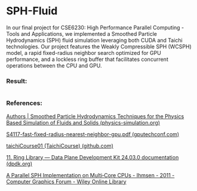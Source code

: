 # SPH-Fluid

In our final project for CSE6230: High Performance Parallel Computing - Tools and Applications, we implemented a Smoothed Particle Hydrodynamics (SPH) fluid simulation leveraging both CUDA and Taichi technologies. Our project features the Weakly Compressible SPH (WCSPH) model, a rapid fixed-radius neighbor search optimized for GPU performance, and a lockless ring buffer that facilitates concurrent operations between the CPU and GPU.



### Result:

<img src="./output.gif" title="" alt="" data-align="center">

### References:

[Authors | Smoothed Particle Hydrodynamics Techniques for the Physics Based Simulation of Fluids and Solids (physics-simulation.org)](https://sph-tutorial.physics-simulation.org/)

[S4117-fast-fixed-radius-nearest-neighbor-gpu.pdf (gputechconf.com)](https://on-demand.gputechconf.com/gtc/2014/presentations/S4117-fast-fixed-radius-nearest-neighbor-gpu.pdf)

[taichiCourse01 (TaichiCourse) (github.com)](https://github.com/taichiCourse01)

[11. Ring Library — Data Plane Development Kit 24.03.0 documentation (dpdk.org)](https://doc.dpdk.org/guides/prog_guide/ring_lib.html?highlight=rte_ring)

[A Parallel SPH Implementation on Multi‐Core CPUs - Ihmsen - 2011 - Computer Graphics Forum - Wiley Online Library](https://onlinelibrary.wiley.com/doi/10.1111/j.1467-8659.2010.01832.x)
